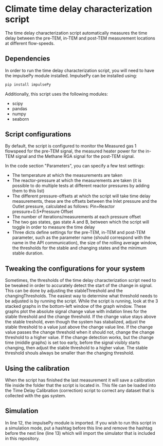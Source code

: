 # Climate time delay characterization script
The time delay characterization script automatically measures the time delay between the pre-TEM, in-TEM and post-TEM measurement locations at different flow-speeds.

## Dependencies
In order to run the time delay characterization script, you will need to have the impulsePy module installed.
ImpulsePy can be installed using: 
```bash
pip install impulsePy
```

Additionally, this script uses the following modules:
- scipy
- pandas
- numpy
- seaborn


## Script configurations
By default, the script is configured to monitor the Measured gas 1 flowspeed for the pre-TEM signal, the measured heater power for the in-TEM signal and the Methane RGA signal for the post-TEM signal.

In the code section "Parameters", you can specify a few test settings:
- The temperature at which the measurements are taken
- The reactor-pressure at which the measurements are taken (it is possible to do multiple tests at different reactor pressures by adding them to this list)
- The different pressure-offsets at which the script will take time delay measurements, these are the offsets between the Inlet pressure and the Outlet pressure, calculated as follows: Pin=Reactor pressure+0.5*Pressure Offset
- The number of iterations/measurements at each pressure offset
- The two gas states, gas state A and B, between which the script will toggle in order to measure the time delay
- Three dicts define settings for the pre-TEM, in-TEM and post-TEM parameter, such as the parameter name (should correspond with the name in the API communication), the size of the rolling average window, the thresholds for the stable and changing states and the minimum stable duration.

## Tweaking the configurations for your system
Sometimes, the thresholds of the time delay characterization script need to be tweaked in order to accurately detect the start of the change in signal.
This can be done by adjusting the stableThreshold and the changingThresholds.
The easiest way to determine what threshold needs to be adjusted is by running the script.
While the script is running, look at the 3 stacked graphs in the bottom-left window of the graph window. These graphs plot the absolute signal change value with indation lines for the stable threshold and the change threshold.
If the change value stays above the stable treshold, even though the system has stabalized, adjust the stable threshold to a value just above the change value line.
If the change value passes the change threshold when it should not, change the change threshold to a higher value.
If the change detection works, but the change time (middle graphs) is set too early, before the signal visibly starts changing, then adjust the stable threshold to a higher value.
The stable threshold shouls always be smaller than the changing threshold.

## Using the calibration
When the script has finished the last measurement it will save a calibration file inside the folder that the script is located in.
This file can be loaded into the Time Delay Calibration (correction) script to correct any dataset that is collected with the gas system.


## Simulation
In line 12, the impulsePy module is imported. If you wish to run this script in a simulation mode, put a hashtag before this line and remove the hashtag before the next line (line 13) which will import the simulator that is included in this repository.

